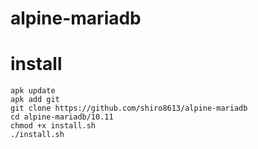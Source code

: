 # alpine-mariadb

# install

```
apk update
apk add git
git clone https://github.com/shiro8613/alpine-mariadb
cd alpine-mariadb/10.11
chmod +x install.sh
./install.sh
```
